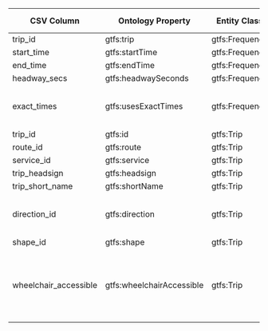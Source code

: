 | CSV Column            | Ontology Property         | Entity Class   | Related Entity Class                 | Subject Generation                  | Join Condition | Datatype            | Function Name       | Function Output                                                                                                                          |
|-----------------------|---------------------------|----------------|--------------------------------------|-------------------------------------|----------------|---------------------|---------------------|------------------------------------------------------------------------------------------------------------------------------------------|
| trip_id               | gtfs:trip                 | gtfs:Frequency | gtfs:Trip                            | ex:frequency/{trip_id}/{start_time} | trip_id        |                     |                     |                                                                                                                                          |
| start_time            | gtfs:startTime            | gtfs:Frequency |                                      | ex:frequency/{trip_id}/{start_time} |                | xsd:time            |                     |                                                                                                                                          |
| end_time              | gtfs:endTime              | gtfs:Frequency |                                      | ex:frequency/{trip_id}/{start_time} |                | xsd:time            |                     |                                                                                                                                          |
| headway_secs          | gtfs:headwaySeconds       | gtfs:Frequency |                                      | ex:frequency/{trip_id}/{start_time} |                | xsd:positiveInteger |                     |                                                                                                                                          |
| exact_times           | gtfs:usesExactTimes       | gtfs:Frequency | skos:Concept (exact-times)           | ex:frequency/{trip_id}/{start_time} |                |                     | mapExactTimes       | {'0': '.../exact-times/frequency', '1': '.../exact-times/schedule'}                                                                      |
| trip_id               | gtfs:id                   | gtfs:Trip      |                                      | ex:trip/{trip_id}                   | trip_id        | xsd:string          |                     |                                                                                                                                          |
| route_id              | gtfs:route                | gtfs:Trip      | gtfs:Route                           | ex:trip/{trip_id}                   | route_id       |                     |                     |                                                                                                                                          |
| service_id            | gtfs:service              | gtfs:Trip      | gtfs:Service                         | ex:trip/{trip_id}                   | service_id     |                     |                     |                                                                                                                                          |
| trip_headsign         | gtfs:headsign             | gtfs:Trip      |                                      | ex:trip/{trip_id}                   |                | xsd:string          |                     |                                                                                                                                          |
| trip_short_name       | gtfs:shortName            | gtfs:Trip      |                                      | ex:trip/{trip_id}                   |                | xsd:string          |                     |                                                                                                                                          |
| direction_id          | gtfs:direction            | gtfs:Trip      | skos:Concept (direction)             | ex:trip/{trip_id}                   |                |                     | mapDirection        | {'0': '.../direction/one-direction', '1': '.../direction/opposite-direction'}                                                            |
| shape_id              | gtfs:shape                | gtfs:Trip      | gtfs:Shape                           | ex:trip/{trip_id}                   | shape_id       |                     |                     |                                                                                                                                          |
| wheelchair_accessible | gtfs:wheelchairAccessible | gtfs:Trip      | skos:Concept (wheelchair-accessible) | ex:trip/{trip_id}                   |                |                     | mapWheelchairAccess | {'0': '.../wheelchair-accesible/no-information', '1': '.../wheelchair-accesible/accesible', '2': '.../wheelchair-accesible/inaccesible'} |
